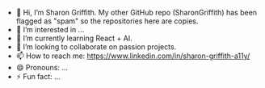 - 👋 Hi, I’m Sharon Griffith.  My other GitHub repo (SharonGriffith) has been flagged as "spam" so the repositories here are copies.  
- 👀 I’m interested in ...
- 🌱 I’m currently learning React + AI.
- 💞️ I’m looking to collaborate on passion projects.  
- 📫 How to reach me: https://www.linkedin.com/in/sharon-griffith-a11y/
- 😄 Pronouns: ...
- ⚡ Fun fact: ...

<!---
HippyGriffith/HippyGriffith is a ✨ special ✨ repository because its `README.md` (this file) appears on your GitHub profile.
You can click the Preview link to take a look at your changes.
--->
